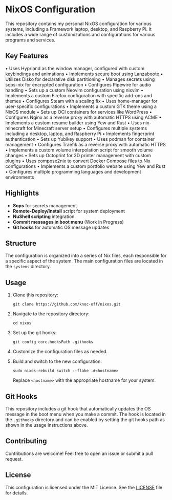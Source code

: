 # NixOS Configuration

This repository contains my personal NixOS configuration for various systems, including a Framework laptop, desktop, and Raspberry Pi. It includes a wide range of customizations and configurations for various programs and services.

## Key Features

• Uses Hyprland as the window manager, configured with custom keybindings and animations
• Implements secure boot using Lanzaboote
• Utilizes Disko for declarative disk partitioning
• Manages secrets using sops-nix for encrypted configuration
• Configures Pipewire for audio handling
• Sets up a custom Neovim configuration using nixvim
• Implements a custom Firefox configuration with specific add-ons and themes
• Configures Steam with a scaling fix
• Uses home-manager for user-specific configurations
• Implements a custom GTK theme using a NixOS module
• Sets up OCI containers for services like WordPress
• Configures Nginx as a reverse proxy with automatic HTTPS using ACME
• Implements a custom resume builder using Yew and Rust
• Uses nix-minecraft for Minecraft server setup
• Configures multiple systems including a desktop, laptop, and Raspberry Pi
• Implements fingerprint authentication
• Sets up Yubikey support
• Uses podman for container management
• Configures Traefik as a reverse proxy with automatic HTTPS
• Implements a custom volume interpolation script for smooth volume changes
• Sets up Octoprint for 3D printer management with custom plugins
• Uses compose2nix to convert Docker Compose files to Nix configurations
• Implements a custom portfolio website using Yew and Rust
• Configures multiple programming languages and development environments

## Highlights

- **Sops** for secrets management
- **Remote-Deploy/Install** script for system deployment
- **NuShell scripting** integration
- **Commit messages in boot menu** (Work in Progress)
- **Git hooks** for automatic OS message updates

## Structure

The configuration is organized into a series of Nix files, each responsible for a specific aspect of the system. The main configuration files are located in the `systems` directory.

## Usage

1. Clone this repository:

   ```
   git clone https://github.com/knoc-off/nixos.git
   ```

2. Navigate to the repository directory:

   ```
   cd nixos
   ```

3. Set up the git hooks:

   ```
   git config core.hooksPath .githooks
   ```

4. Customize the configuration files as needed.

5. Build and switch to the new configuration:

   ```
   sudo nixos-rebuild switch --flake .#<hostname>
   ```

   Replace `<hostname>` with the appropriate hostname for your system.

## Git Hooks

This repository includes a git hook that automatically updates the OS message in the boot menu when you make a commit. The hook is located in the `.githooks` directory and can be enabled by setting the git hooks path as shown in the usage instructions above.

## Contributing

Contributions are welcome! Feel free to open an issue or submit a pull request.

## License

This configuration is licensed under the MIT License. See the [LICENSE](LICENSE) file for details.
